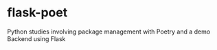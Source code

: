 # flask-poet
Python studies involving package management with Poetry and a demo Backend using Flask
